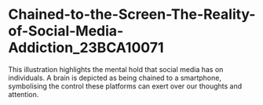 # Chained-to-the-Screen-The-Reality-of-Social-Media-Addiction_23BCA10071
This illustration highlights the mental hold that social media has on individuals. A brain is depicted as being chained to a smartphone, symbolising the control these platforms can exert over our thoughts and attention.
